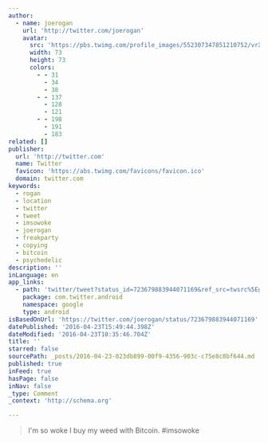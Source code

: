 ```yaml
---
author:
  - name: joerogan
    url: 'http://twitter.com/joerogan'
    avatar:
      src: 'https://pbs.twimg.com/profile_images/552307347851210752/vrXDcTFC_bigger.jpeg'
      width: 73
      height: 73
      colors:
        - - 31
          - 34
          - 38
        - - 137
          - 128
          - 121
        - - 198
          - 191
          - 183
related: []
publisher:
  url: 'http://twitter.com'
  name: Twitter
  favicon: 'https://abs.twimg.com/favicons/favicon.ico'
  domain: twitter.com
keywords:
  - rogan
  - location
  - twitter
  - tweet
  - imsowoke
  - joerogan
  - freakparty
  - copying
  - bitcoin
  - psychedelic
description: ''
inLanguage: en
app_links:
  - path: 'twitter/tweet?status_id=723679883944071169&ref_src=twsrc%5Egoogle%7Ctwcamp%5Eandroidseo%7Ctwgr%5Estatus%7Ctwterm%5E723679883944071169'
    package: com.twitter.android
    namespace: google
    type: android
isBasedOnUrl: 'https://twitter.com/joerogan/status/723679883944071169'
datePublished: '2016-04-23T15:49:44.398Z'
dateModified: '2016-04-23T10:35:46.704Z'
title: ''
starred: false
sourcePath: _posts/2016-04-23-023db899-00f9-4356-903c-c75e8c8bf644.md
published: true
inFeed: true
hasPage: false
inNav: false
_type: Comment
_context: 'http://schema.org'

---
```

> I'm so woke I buy my weed with Bitcoin. \#imsowoke